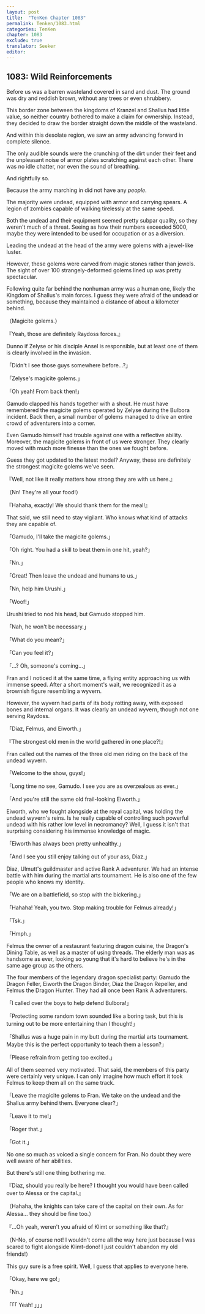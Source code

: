 ```yaml
---
layout: post
title:  "TenKen Chapter 1083"
permalink: Tenken/1083.html
categories: TenKen
chapter: 1083
exclude: true
translator: Seeker
editor: 
---
```

<h2>1083: Wild Reinforcements</h2>

Before us was a barren wasteland covered in sand and dust. The ground was dry and reddish brown, without any trees or even shrubbery.

This border zone between the kingdoms of Kranzel and Shallus had little value, so neither country bothered to make a claim for ownership. Instead, they decided to draw the border straight down the middle of the wasteland.

And within this desolate region, we saw an army advancing forward in complete silence.

The only audible sounds were the crunching of the dirt under their feet and the unpleasant noise of armor plates scratching against each other. There was no idle chatter, nor even the sound of breathing.

And rightfully so.

Because the army marching in did not have any *people*.

The majority were undead, equipped with armor and carrying spears. A legion of zombies capable of walking tirelessly at the same speed.

Both the undead and their equipment seemed pretty subpar quality, so they weren't much of a threat. Seeing as how their numbers exceeded 5000, maybe they were intended to be used for occupation or as a diversion.

Leading the undead at the head of the army were golems with a jewel-like luster.

However, these golems were carved from magic stones rather than jewels. The sight of over 100 strangely-deformed golems lined up was pretty spectacular.

Following quite far behind the nonhuman army was a human one, likely the Kingdom of Shallus's main forces. I guess they were afraid of the undead or something, because they maintained a distance of about a kilometer behind.

（Magicite golems.）

『Yeah, those are definitely Raydoss forces.』

Dunno if Zelyse or his disciple Ansel is responsible, but at least one of them is clearly involved in the invasion.

「Didn't I see those guys somewhere before...?」

「Zelyse's magicite golems.」

「Oh yeah! From back then!」

Gamudo clapped his hands together with a shout. He must have remembered the magicite golems operated by Zelyse during the Bulbora incident. Back then, a small number of golems managed to drive an entire crowd of adventurers into a corner.

Even Gamudo himself had trouble against one with a reflective ability. Moreover, the magicite golems in front of us were stronger. They clearly moved with much more finesse than the ones we fought before.

Guess they got updated to the latest model? Anyway, these are definitely the strongest magicite golems we've seen.

『Well, not like it really matters how strong they are with us here.』

（Nn! They're all your food!）

『Hahaha, exactly! We should thank them for the meal!』

That said, we still need to stay vigilant. Who knows what kind of attacks they are capable of.

「Gamudo, I'll take the magicite golems.」

「Oh right. You had a skill to beat them in one hit, yeah?」

「Nn.」

「Great! Then leave the undead and humans to us.」

「Nn, help him Urushi.」

「Woof!」

Urushi tried to nod his head, but Gamudo stopped him.

「Nah, he won't be necessary.」

「What do you mean?」

「Can you feel it?」

「...? Oh, someone's coming...」

Fran and I noticed it at the same time, a flying entity approaching us with immense speed. After a short moment's wait, we recognized it as a brownish figure resembling a wyvern.

However, the wyvern had parts of its body rotting away, with exposed bones and internal organs. It was clearly an undead wyvern, though not one serving Raydoss.

「Diaz, Felmus, and Eiworth.」

『The strongest old men in the world gathered in one place?!』

Fran called out the names of the three old men riding on the back of the undead wyvern.

「Welcome to the show, guys!」

「Long time no see, Gamudo. I see you are as overzealous as ever.」

「And you're still the same old frail-looking Eiworth.」

Eiworth, who we fought alongside at the royal capital, was holding the undead wyvern's reins. Is he really capable of controlling such powerful undead with his rather low level in necromancy? Well, I guess it isn't that surprising considering his immense knowledge of magic.

「Eiworth has always been pretty unhealthy.」

「And I see you still enjoy talking out of your ass, Diaz.」

Diaz, Ulmutt's guildmaster and active Rank A adventurer. We had an intense battle with him during the martial arts tournament. He is also one of the few people who knows my identity.

「We are on a battlefield, so stop with the bickering.」

「Hahaha! Yeah, you two. Stop making trouble for Felmus already!」

「Tsk.」

「Hmph.」

Felmus the owner of a restaurant featuring dragon cuisine, the Dragon's Dining Table, as well as a master of using threads. The elderly man was as handsome as ever, looking so young that it's hard to believe he's in the same age group as the others.

The four members of the legendary dragon specialist party: Gamudo the Dragon Feller, Eiworth the Dragon Binder, Diaz the Dragon Repeller, and Felmus the Dragon Hunter. They had all once been Rank A adventurers.

「I called over the boys to help defend Bulbora!」

「Protecting some random town sounded like a boring task, but this is turning out to be more entertaining than I thought!」

「Shallus was a huge pain in my butt during the martial arts tournament. Maybe this is the perfect opportunity to teach them a lesson?」

「Please refrain from getting too excited.」

All of them seemed very motivated. That said, the members of this party were certainly very unique. I can only imagine how much effort it took Felmus to keep them all on the same track.

「Leave the magicite golems to Fran. We take on the undead and the Shallus army behind them. Everyone clear?」

「Leave it to me!」

「Roger that.」

「Got it.」

No one so much as voiced a single concern for Fran. No doubt they were well aware of her abilities.

But there's still one thing bothering me.

『Diaz, should you really be here? I thought you would have been called over to Alessa or the capital.』

（Hahaha, the knights can take care of the capital on their own. As for Alessa... they should be fine too.）

『...Oh yeah, weren't you afraid of Klimt or something like that?』

（N-No, of course not! I wouldn't come all the way here just because I was scared to fight alongside Klimt-dono! I just couldn't abandon my old friends!）

This guy sure is a free spirit. Well, I guess that applies to everyone here.

「Okay, here we go!」

「Nn.」

「「「  Yeah!  」」」

